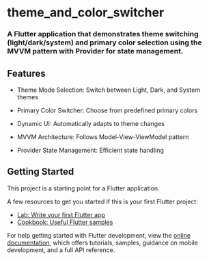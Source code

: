 # theme_and_color_switcher

### A Flutter application that demonstrates theme switching (light/dark/system) and primary color selection using the MVVM pattern with Provider for state management.

## Features

- Theme Mode Selection: Switch between Light, Dark, and System themes

- Primary Color Switcher: Choose from predefined primary colors

- Dynamic UI: Automatically adapts to theme changes

- MVVM Architecture: Follows Model-View-ViewModel pattern

- Provider State Management: Efficient state handling

## Getting Started

This project is a starting point for a Flutter application.

A few resources to get you started if this is your first Flutter project:

- [Lab: Write your first Flutter app](https://docs.flutter.dev/get-started/codelab)
- [Cookbook: Useful Flutter samples](https://docs.flutter.dev/cookbook)

For help getting started with Flutter development, view the
[online documentation](https://docs.flutter.dev/), which offers tutorials,
samples, guidance on mobile development, and a full API reference.
